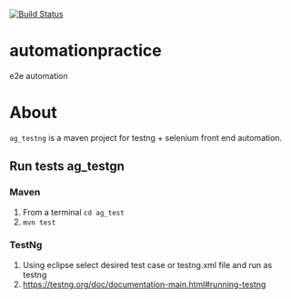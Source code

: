 [![Build Status](https://travis-ci.org/ogiexela/automationpractice.svg?branch=master)](https://travis-ci.org/ogiexela/automationpractice)

# automationpractice
e2e automation


# About

```ag_testng``` is a maven project for testng + selenium front end automation.


## Run tests ag_testgn

### Maven
1. From a terminal ```cd ag_test```
1. ```mvn test```

### TestNg
1. Using eclipse select desired test case or testng.xml file and run as testng
1. https://testng.org/doc/documentation-main.html#running-testng
